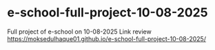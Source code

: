 # e-school-full-project-10-08-2025
Full project of e-school on 10-08-2025
Link review
https://moksedulhaque01.github.io/e-school-full-project-10-08-2025/
